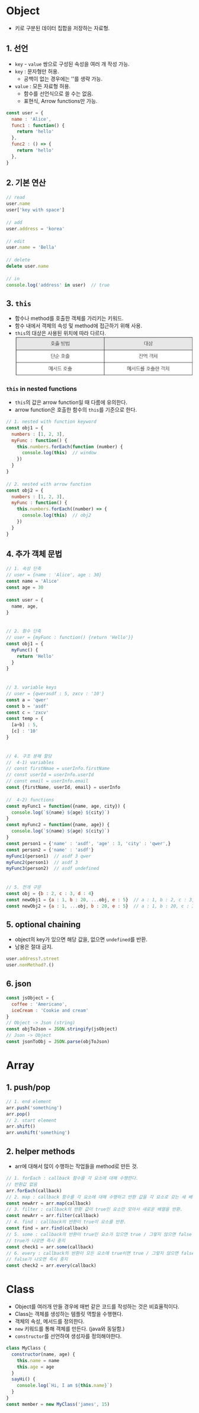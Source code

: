 # Object
- 키로 구분된 데이터 집합을 저장하는 자료형.

## 1. 선언
- `key` - `value` 쌍으로 구성된 속성을 여러 개 작성 가능.
- `key` : 문자형만 허용.
  - 공백이 없는 경우에는 ''를 생략 가능.
- `value` : 모든 자료형 허용.
  - 함수를 선언식으로 쓸 수는 없음.
  - 표현식, Arrow functions만 가능.
```js
const user = {
  name : 'Alice',
  func1 : function() {
    return 'hello'
  },
  func2 : () => {
    return 'hello'
  },
}
```

## 2. 기본 연산
```js
// read
user.name
user['key with space']

// add
user.address = 'korea'

// edit
user.name = 'Bella'

// delete
delete user.name

// in
console.log('address' in user)  // true
```

## 3. `this`
- 함수나 method를 호출한 객체를 가리키는 키워드.
- 함수 내에서 객체의 속성 및 method에 접근하기 위해 사용.
- `this`의 대상은 사용된 위치에 따라 다르다.
![alt text](image-1.png)

### `this` in nested functions
- `this`의 값은 arrow function일 때 다름에 유의한다.
- arrow function은 호출한 함수의 `this`를 기준으로 한다.
```js
// 1. nested with function keyword
const obj1 = {
  numbers : [1, 2, 3],
  myFunc : function() {
    this.numbers.forEach(function (number) {
      console.log(this)  // window
    })
  }
}

// 2. nested with arrow function
const obj2 = {
  numbers : [1, 2, 3],
  myFunc : function() {
    this.numbers.forEach((number) => {
      console.log(this)  // obj2
    })
  }
}
```

## 4. 추가 객체 문법
```js
// 1. 속성 단축
// user = {name : 'Alice', age : 30}
const name = 'Alice'
const age = 30

const user = {
  name, age,
}


// 2. 함수 단축
// user = {myFunc : function() {return 'Hello'}}
const obj1 = {
  myFunc() {
    return 'Hello'
  }
}


// 3. variable keys
// user = {qwerasdf : 5, zxcv : '10'}
const a = 'qwer'
const b = 'asdf'
const c = 'zxcv'
const temp = {
  [a+b] : 5,
  [c] : '10'
}


// 4. 구조 분해 할당
//  4-1) variables
// const firstNmae = userInfo.firstName
// const userId = userInfo.userId
// const email = userInfo.email
const {firstName, userId, email} = userInfo

//  4-2) functions
const myFunc1 = function({name, age, city}) {
  console.log(`${name} ${age} ${city}`)
}
const myFunc2 = function({name, age}) {
  console.log(`${name} ${age} ${city}`)
}
const person1 = {'name' : 'asdf', 'age' : 3, 'city' : 'qwer',}
const person2 = {'name' : 'asdf'}
myFunc1(person1)  // asdf 3 qwer
myFunc2(person1)  // asdf 3
myFunc3(person2)  // asdf undefined


// 5. 전개 구문
const obj = {b : 2, c : 3, d : 4}
const newObj1 = {a : 1, b : 20, ...obj, e : 5}  // a : 1, b : 2, c : 3, d : 4, e : 5
const newObj2 = {a : 1, ...obj, b : 20, e : 5}  // a : 1, b : 20, c : 3, d : 4, e : 5
```


## 5. optional chaining
- object의 key가 있으면 해당 값을, 없으면 `undefined`를 반환.
- 남용은 절대 금지.
```js
user.address?.street
user.nonMethod?.()
```

## 6. json
```js
const jsObject = {
  coffee : 'Americano',
  iceCream : 'Cookie and cream'
}
// Object -> Json (string)
const objToJson = JSON.stringify(jsObject)
// Json -> Object
const jsonToObj = JSON.parse(objToJson)
```

# Array
## 1. push/pop
```js
// 1. end element
arr.push('something')
arr.pop()
// 2. start element
arr.shift()
arr.unshift('something')
```

## 2. helper methods
- arr에 대해서 많이 수행하는 작업들을 method로 만든 것.
```js
// 1. forEach : callback 함수를 각 요소에 대해 수행한다.
// 반환값 없음
arr.forEach(callback)
// 2. map : callback 함수를 각 요소에 대해 수행하고 반환 값을 각 요소로 갖는 새 배열을 반환.
const newArr = arr.map(callback)
// 3. filter : callback의 반환 값이 true인 요소만 모아서 새로운 배열을 반환.
const newArr = arr.filter(callback)
// 4. find : callback의 반환이 true이 요소를 반환.
const find = arr.find(callback)
// 5. some : callback의 반환이 true인 요소가 있으면 true / 그렇지 않으면 false
// true가 나오면 즉시 중지
const check1 = arr.some(callback)
// 6. every : callback의 반환이 모든 요소에 true이면 true / 그렇지 않으면 false
// false가 나오면 즉시 중지
const check2 = arr.every(callback)
```

# Class
- Object를 여러개 만들 경우에 매번 같은 코드를 작성하는 것은 비효율적이다.
- Class는 객체를 생성하는 템플릿 역할을 수행핸다.
- 객체의 속성, 메서드를 정의한다.
- `new` 키워드를 통해 객체를 만든다. (java와 동일함.)
- `constructor`를 선언하여 생성자를 정의해야한다.
```js
class MyClass {
  constructor(name, age) {
    this.name = name
    this.age = age
  }
  sayHi() {
    console.log(`Hi, I am ${this.name}`)
  }
}
const member = new MyClass('james', 15)

```